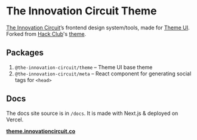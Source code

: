 # The Innovation Circuit Theme

[The Innovation Circuit](https://innovationcircuit.co)’s frontend design system/tools,
made for [Theme UI](https://theme-ui.com). Forked from [Hack Club](https://hackclub.com)'s [theme](https://theme.hackclub.com).

<!-- > For getting started, check out [theme-starter](https://github.com/hackclub/theme-starter)! -->

## Packages

1. `@the-innovation-circuit/theme` – Theme UI base theme
2. `@the-innovation-circuit/meta` – React component for generating social tags for `<head>`

## Docs

The docs site source is in `/docs`. It is made with Next.js & deployed on Vercel.

[**theme.innovationcircuit.co**](https://theme.innovationcircuit.co)
